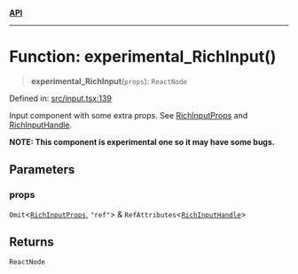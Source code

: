 [**API**](../API.md)

***

# Function: experimental\_RichInput()

> **experimental\_RichInput**(`props`): `ReactNode`

Defined in: [src/input.tsx:139](https://github.com/inokawa/rich-textarea/blob/7eb748f42b59f753b6ba4e33c0a5f82e934d33c9/src/input.tsx#L139)

Input component with some extra props. See [RichInputProps](../interfaces/RichInputProps.md) and [RichInputHandle](../interfaces/RichInputHandle.md).

**NOTE: This component is experimental one so it may have some bugs.**

## Parameters

### props

`Omit`\<[`RichInputProps`](../interfaces/RichInputProps.md), `"ref"`\> & `RefAttributes`\<[`RichInputHandle`](../interfaces/RichInputHandle.md)\>

## Returns

`ReactNode`
